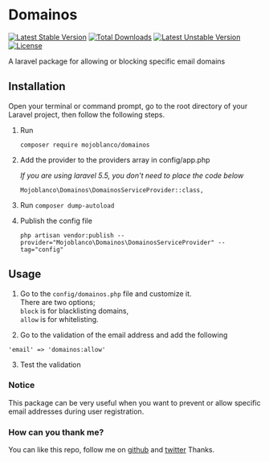 # Domainos

[![Latest Stable Version](https://poser.pugx.org/mojoblanco/domainos/v/stable)](https://packagist.org/packages/mojoblanco/domainos)
[![Total Downloads](https://poser.pugx.org/mojoblanco/domainos/downloads)](https://packagist.org/packages/mojoblanco/domainos)
[![Latest Unstable Version](https://poser.pugx.org/mojoblanco/domainos/v/unstable)](https://packagist.org/packages/mojoblanco/domainos)
[![License](https://poser.pugx.org/mojoblanco/domainos/license)](https://packagist.org/packages/mojoblanco/domainos)

A laravel package for allowing or blocking specific email domains

## Installation
Open your terminal or command prompt, go to the root directory of your Laravel project, then follow the following steps. 

1. Run
    ```
    composer require mojoblanco/domainos 
    ```

2. Add the provider to the providers array in config/app.php
   
   _If you are using laravel 5.5, you don't need to place the code below_
    ```
    Mojoblanco\Domainos\DomainosServiceProvider::class,
    ```

3. Run ```composer dump-autoload```

4. Publish the config file
    ```
    php artisan vendor:publish --provider="Mojoblanco\Domainos\DomainosServiceProvider" --tag="config"
    ```

## Usage
1. Go to the `config/domainos.php` file and customize it. <br>There are two options;
<br>`block` is for blacklisting domains,
<br>`allow` is for whitelisting.

2. Go to the validation of the email address and add the following
```
'email' => 'domainos:allow'
```

3. Test the validation


### Notice
This package can be very useful when you want to prevent or allow specific email addresses during user registration.


### How can you thank me?
You can like this repo, follow me on [github](https://github.com/mojoblanco) and [twitter](https://twitter.com/themojoblanco)
Thanks.
